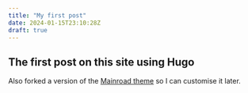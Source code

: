 ```yaml
---
title: "My first post"
date: 2024-01-15T23:10:28Z
draft: true
---
```


## The first post on this site using Hugo
Also forked a version of the [Mainroad theme]('https://www.andrewhoog.com/post/git-submodule-for-hugo-themes/') so I can customise it later. 



